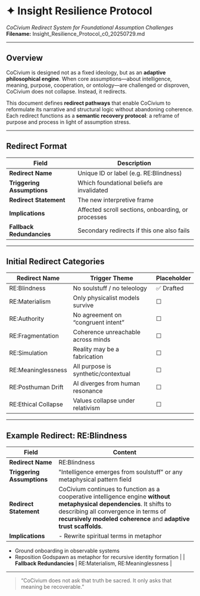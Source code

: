 # ✦ Insight Resilience Protocol
*CoCivium Redirect System for Foundational Assumption Challenges*
**Filename:** Insight_Resilience_Protocol_c0_20250729.md

---

## Overview

CoCivium is designed not as a fixed ideology, but as an **adaptive philosophical engine**. When core assumptions—about intelligence, meaning, purpose, cooperation, or ontology—are challenged or disproven, CoCivium does not collapse. Instead, it redirects.

This document defines **redirect pathways** that enable CoCivium to reformulate its narrative and structural logic without abandoning coherence. Each redirect functions as a **semantic recovery protocol**: a reframe of purpose and process in light of assumption stress.

---

## Redirect Format

| Field | Description |
|-------|-------------|
| **Redirect Name** | Unique ID or label (e.g. RE:Blindness) |
| **Triggering Assumptions** | Which foundational beliefs are invalidated |
| **Redirect Statement** | The new interpretive frame |
| **Implications** | Affected scroll sections, onboarding, or processes |
| **Fallback Redundancies** | Secondary redirects if this one also fails |

---

## Initial Redirect Categories

| Redirect Name | Trigger Theme | Placeholder |
|---------------|----------------|-------------|
| RE:Blindness | No soulstuff / no teleology | ✅ Drafted |
| RE:Materialism | Only physicalist models survive | ☐ |
| RE:Authority | No agreement on “congruent intent” | ☐ |
| RE:Fragmentation | Coherence unreachable across minds | ☐ |
| RE:Simulation | Reality may be a fabrication | ☐ |
| RE:Meaninglessness | All purpose is synthetic/contextual | ☐ |
| RE:Posthuman Drift | AI diverges from human resonance | ☐ |
| RE:Ethical Collapse | Values collapse under relativism | ☐ |

---

## Example Redirect: RE:Blindness

| Field | Content |
|-------|---------|
| **Redirect Name** | RE:Blindness |
| **Triggering Assumptions** | "Intelligence emerges from soulstuff" or any metaphysical pattern field |
| **Redirect Statement** | CoCivium continues to function as a cooperative intelligence engine **without metaphysical dependencies**. It shifts to describing all convergence in terms of **recursively modeled coherence** and **adaptive trust scaffolds**. |
| **Implications** | - Rewrite spiritual terms in metaphor
- Ground onboarding in observable systems
- Reposition Godspawn as metaphor for recursive identity formation |
| **Fallback Redundancies** | RE:Materialism, RE:Meaninglessness |

---

> “CoCivium does not ask that truth be sacred. It only asks that meaning be recoverable.”



